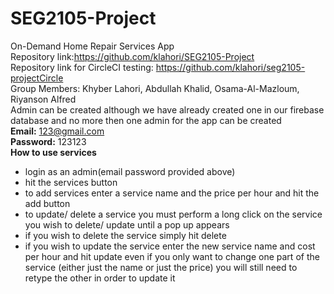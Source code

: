 # SEG2105-Project
 On-Demand Home Repair Services App<br />
 Repository link:https://github.com/klahori/SEG2105-Project<br />
Repository link for CircleCI testing: https://github.com/klahori/seg2105-projectCircle<br />
 Group Members: Khyber Lahori, Abdullah Khalid, Osama-Al-Mazloum, Riyanson Alfred<br />
 Admin can be created although we have already created one in our firebase database and no more then one admin for the app can be created<br />
**Email:** 123@gmail.com<br />
**Password:** 123123<br />
 **How to use services**
* login as an admin(email password provided above)
* hit the services button
* to add services enter a service name and the price per hour and hit the add button
* to update/ delete a service you must perform a long click on the service you wish to delete/ update until a pop up appears
* if you wish to delete the service simply hit delete
* if you wish to update the service enter the new service name and cost per hour and hit update even if you only want to change  one part of the service (either just the name or just the price) you will still need to retype the other in order to update it

